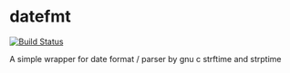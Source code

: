 # datefmt
[![Build Status](https://travis-ci.org/jeffjen/datefmt.svg)](https://travis-ci.org/jeffjen/datefmt)

A simple wrapper for date format / parser by gnu c strftime and strptime
